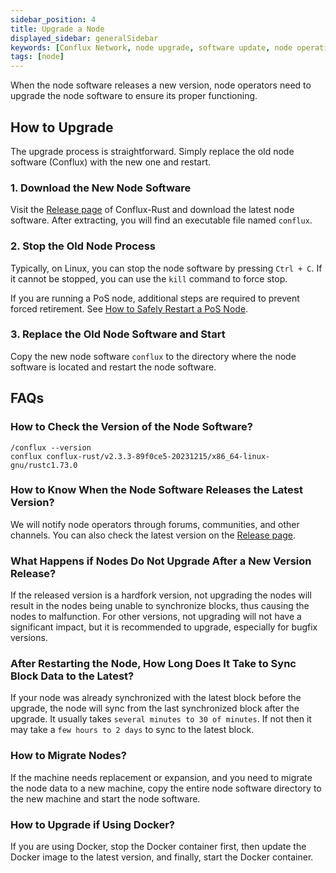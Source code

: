 ```yaml
---
sidebar_position: 4
title: Upgrade a Node
displayed_sidebar: generalSidebar
keywords: [Conflux Network, node upgrade, software update, node operation, Conflux-Rust, release version, PoS node, forced retirement, node restart, version check, Docker upgrade, block synchronization, node migration, Linux commands]
tags: [node]
---
```


When the node software releases a new version, node operators need to upgrade the node software to ensure its proper functioning.

## How to Upgrade

The upgrade process is straightforward. Simply replace the old node software (Conflux) with the new one and restart.

### 1. Download the New Node Software

Visit the [Release page](https://github.com/Conflux-Chain/conflux-rust/releases) of Conflux-Rust and download the latest node software. After extracting, you will find an executable file named `conflux`.

### 2. Stop the Old Node Process

Typically, on Linux, you can stop the node software by pressing `Ctrl + C`. If it cannot be stopped, you can use the `kill` command to force stop.

If you are running a PoS node, additional steps are required to prevent forced retirement. See [How to Safely Restart a PoS Node](/docs/general/mine-stake/stake/faqs#how-can-i-safely-restart-my-pos-node).

### 3. Replace the Old Node Software and Start

Copy the new node software `conflux` to the directory where the node software is located and restart the node software.

## FAQs

### How to Check the Version of the Node Software?

```shell
/conflux --version
conflux conflux-rust/v2.3.3-89f0ce5-20231215/x86_64-linux-gnu/rustc1.73.0
```

### How to Know When the Node Software Releases the Latest Version?

We will notify node operators through forums, communities, and other channels. You can also check the latest version on the [Release page](https://github.com/Conflux-Chain/conflux-rust/releases).

### What Happens if Nodes Do Not Upgrade After a New Version Release?

If the released version is a hardfork version, not upgrading the nodes will result in the nodes being unable to synchronize blocks, thus causing the nodes to malfunction. For other versions, not upgrading will not have a significant impact, but it is recommended to upgrade, especially for bugfix versions.

### After Restarting the Node, How Long Does It Take to Sync Block Data to the Latest?

If your node was already synchronized with the latest block before the upgrade, the node will sync from the last synchronized block after the upgrade. It usually takes `several minutes to 30 of minutes`. If not then it may take a `few hours to 2 days` to sync to the latest block.

### How to Migrate Nodes?

If the machine needs replacement or expansion, and you need to migrate the node data to a new machine, copy the entire node software directory to the new machine and start the node software.

### How to Upgrade if Using Docker?

If you are using Docker, stop the Docker container first, then update the Docker image to the latest version, and finally, start the Docker container.